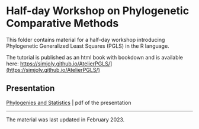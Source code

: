 # Half-day Workshop on Phylogenetic Comparative Methods

This folder contains material for a half-day workshop introducing Phylogenetic Generalized Least Squares (PGLS) in the R language.

The tutorial is published as an html book with bookdown and is available here: https://simjoly.github.io/AtelierPGLS/](https://simjoly.github.io/AtelierPGLS/)


## Presentation

[Phylogenies and Statistics](https://github.com/simjoly/AtelierPGLS/blob/master/PGLS_presentation.pdf) | pdf of the presentation


----

The material was last updated in February 2023.
